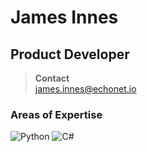 # James Innes

## Product Developer

> **Contact**  
> james.innes@echonet.io

### Areas of Expertise
![Python](https://img.shields.io/badge/Python?style=for-the-badge&logo=python&logoColor=ffdd54)
![C#](https://img.shields.io/badge/CSharp-Expert-3670A0?style=for-the-badge&logo=csharp&logoColor=ffdd54)
